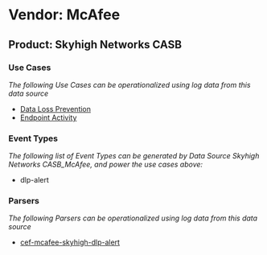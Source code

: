 Vendor: McAfee
==============
Product: Skyhigh Networks CASB
------------------------------

### Use Cases

_The following Use Cases can be operationalized using log data from this data source_

* [Data Loss Prevention](../UseCases/usecase_data_loss_prevention.md)
* [Endpoint Activity](../UseCases/usecase_endpoint_activity.md)


### Event Types

_The following list of Event Types can be generated by Data Source Skyhigh Networks CASB_McAfee, and power the use cases above:_

- dlp-alert


### Parsers

_The following Parsers can be operationalized using log data from this data source_

* [cef-mcafee-skyhigh-dlp-alert](../Parsers/parserContent_cef-mcafee-skyhigh-dlp-alert.md)
